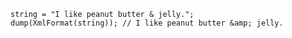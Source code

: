 ```luceescript+trycf
string = "I like peanut butter & jelly.";
dump(XmlFormat(string)); // I like peanut butter &amp; jelly.
```